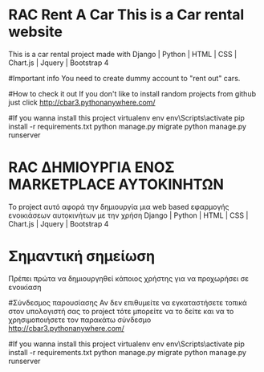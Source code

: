 # RAC Rent A Car This is a Car rental website
This is a car rental project made with Django | Python | HTML | CSS | Chart.js | Jquery | Bootstrap 4

#Important info
You need to create dummy account to "rent out" cars.

#How to check it out
If you don't like to install random projects from github just click http://cbar3.pythonanywhere.com/

#If you wanna install this project
virtualenv env 
env\Scripts\activate 
pip install -r requirements.txt 
python manage.py migrate 
python manage.py runserver 

# RAC ΔΗΜΙΟΥΡΓΙΑ ΕΝΟΣ MARKETPLACE ΑΥΤΟΚΙΝΗΤΩΝ
Το project αυτό αφορά την δημιουργία μια web based εφαρμογής ενοικιάσεων αυτοκινήτων με την χρήση Django | Python | HTML | CSS | Chart.js | Jquery | Bootstrap 4

# Σημαντική σημείωση
Πρέπει πρώτα να δημιουργηθεί κάποιος χρήστης για να προχωρήσει σε ενοικίαση

#Σύνδεσμος παρουσίασης
Αν δεν επιθυμείτε να εγκαταστήσετε τοπικά στον υπολογιστή σας το project τότε μπορείτε να το δείτε και να το χρησιμοποιήσετε τον παρακάτω σύνδεσμο http://cbar3.pythonanywhere.com/

#If you wanna install this project
virtualenv env 
env\Scripts\activate 
pip install -r requirements.txt 
python manage.py migrate 
python manage.py runserver 
